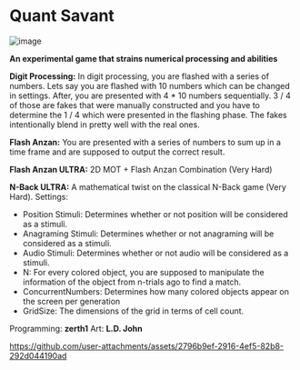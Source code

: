 # Quant Savant

![image](https://github.com/user-attachments/assets/aad20689-eba0-4761-ae88-d8dcd6cbd60a)

**An experimental game that strains numerical processing and abilities**

**Digit Processing:** In digit processing, you are flashed with a series of numbers. Lets say you are flashed with 10 numbers which can be changed in settings. After, you are presented with 4 * 10 numbers sequentially. 3 / 4 of those are fakes that were manually constructed and you have to determine the 1 / 4 which were presented in the flashing phase. The fakes intentionally blend in pretty well with the real ones.

**Flash Anzan:** You are presented with a series of numbers to sum up in a time frame and are supposed to output the correct result.

**Flash Anzan ULTRA:** 2D MOT + Flash Anzan Combination (Very Hard)

**N-Back ULTRA:** A mathematical twist on the classical N-Back game (Very Hard).
Settings: 
- Position Stimuli: Determines whether or not position will be considered as a stimuli.
- Anagraming Stimuli: Determines whether or not anagraming will be considered as a stimuli.
- Audio Stimuli: Determines whether or not audio will be considered as a stimuli.
- N: For every colored object, you are supposed to manipulate the information of the object from n-trials ago to find a match.
- ConcurrentNumbers: Determines how many colored objects appear on the screen per generation
- GridSize: The dimensions of the grid in terms of cell count. 

Programming: **zerth1**
Art: **L.D. John**

https://github.com/user-attachments/assets/2796b9ef-2916-4ef5-82b8-292d044190ad
